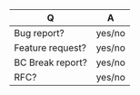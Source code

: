 | Q                     | A
| --------------------- | -----
| Bug report?           | yes/no
| Feature request?      | yes/no
| BC Break report?      | yes/no
| RFC?                  | yes/no

<!--
- Please fill in this template according to your issue/question.
- Replace this comment by the description of your issue/question.
- Please note that older versions don't receive bug fixes.
-->
